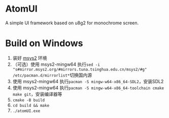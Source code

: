 # AtomUI
A simple UI framework based on u8g2 for monochrome screen.

# Build on Windows
1. 装好 [msys2](https://www.msys2.org/) 环境
2. （可选）使用 msys2-mingw64 执行`sed -i "s#mirror.msys2.org/#mirrors.tuna.tsinghua.edu.cn/msys2/#g" /etc/pacman.d/mirrorlist*`切换国内源
3. 使用 msys2-mingw64 执行`pacman -S mingw-w64-x86_64-SDL2`，安装SDL2
4. 使用 msys2-mingw64 执行`pacman -S mingw-w64-x86_64-toolchain cmake make git`，安装编译器等
5. `cmake -B build`
6. `cd build && make`
7. `./atomUI.exe`

